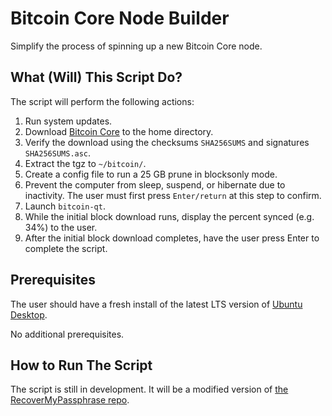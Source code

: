 # Bitcoin Core Node Builder

Simplify the process of spinning up a new Bitcoin Core node.

## What (Will) This Script Do?

The script will perform the following actions:
1. Run system updates.
2. Download [Bitcoin Core](https://bitcoincore.org/en/download/`) to the home directory.
3. Verify the download using the checksums `SHA256SUMS` and signatures `SHA256SUMS.asc`.
4. Extract the tgz to `~/bitcoin/`.
5. Create a config file to run a 25 GB prune in blocksonly mode.
6. Prevent the computer from sleep, suspend, or hibernate due to inactivity. The user must first press `Enter/return` at this step to confirm.
7. Launch `bitcoin-qt`.
8. While the initial block download runs, display the percent synced (e.g. 34%) to the user.
9. After the initial block download completes, have the user press Enter to complete the script.

## Prerequisites

The user should have a fresh install of the latest LTS version of [Ubuntu Desktop](https://ubuntu.com/download/desktop).

No additional prerequisites.

## How to Run The Script

The script is still in development. It will be a modified version of [the RecoverMyPassphrase repo](https://github.com/epiccurious/RecoverMyPassphrase`).